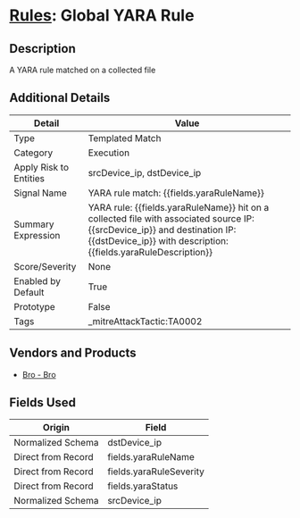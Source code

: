 # [Rules](README.md): Global YARA Rule

## Description
A YARA rule matched on a collected file

## Additional Details
|Detail|Value|
|----|----|
|Type|Templated Match|
|Category|Execution|
|Apply Risk to Entities|srcDevice_ip, dstDevice_ip|
|Signal Name|YARA rule match: {{fields.yaraRuleName}}|
|Summary Expression|YARA rule: {{fields.yaraRuleName}} hit on a collected file with associated source IP: {{srcDevice_ip}} and destination IP: {{dstDevice_ip}} with description: {{fields.yaraRuleDescription}}|
|Score/Severity|None|
|Enabled by Default|True|
|Prototype|False|
|Tags|_mitreAttackTactic:TA0002|
## Vendors and Products
- [Bro - Bro](../products/37C866BF-72E1-470A-9072-EDB908F56951.md)


## Fields Used

|Origin|Field|
|----|----|
|Normalized Schema|dstDevice_ip|
|Direct from Record|fields.yaraRuleName|
|Direct from Record|fields.yaraRuleSeverity|
|Direct from Record|fields.yaraStatus|
|Normalized Schema|srcDevice_ip|


